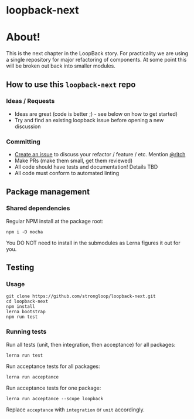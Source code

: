 # loopback-next

# About!

This is the next chapter in the LoopBack story. For practicality we are using a single repository for major refactoring of components. At some point this will be broken out back into smaller modules.

## How to use this `loopback-next` repo

### Ideas / Requests

 - Ideas are great (code is better ;) - see below on how to get started)
 - Try and find an existing loopback issue before opening a new discussion

### Committing

 - [Create an issue](https://github.com/strongloop/loopback-next/issues) to discuss your refactor / feature / etc. Mention [@ritch](http://github.com/ritch)
 - Make PRs (make them small, get them reviewed)
 - All code should have tests and documentation! Details TBD
 - All code must conform to automated linting

## Package management

### Shared dependencies

Regular NPM install at the package root:

```
npm i -D mocha
```

You DO NOT need to install in the submodules as Lerna figures it out for you.

## Testing

### Usage

```shell
git clone https://github.com/strongloop/loopback-next.git
cd loopback-next
npm install
lerna bootstrap
npm run test
```

### Running tests

Run all tests (unit, then integration, then acceptance) for all packages:

```shell
lerna run test
```

Run acceptance tests for all packages:

```shell
lerna run acceptance
```

Run acceptance tests for one package:

```shell
lerna run acceptance --scope loopback
```

Replace `acceptance` with `integration` or `unit` accordingly.
